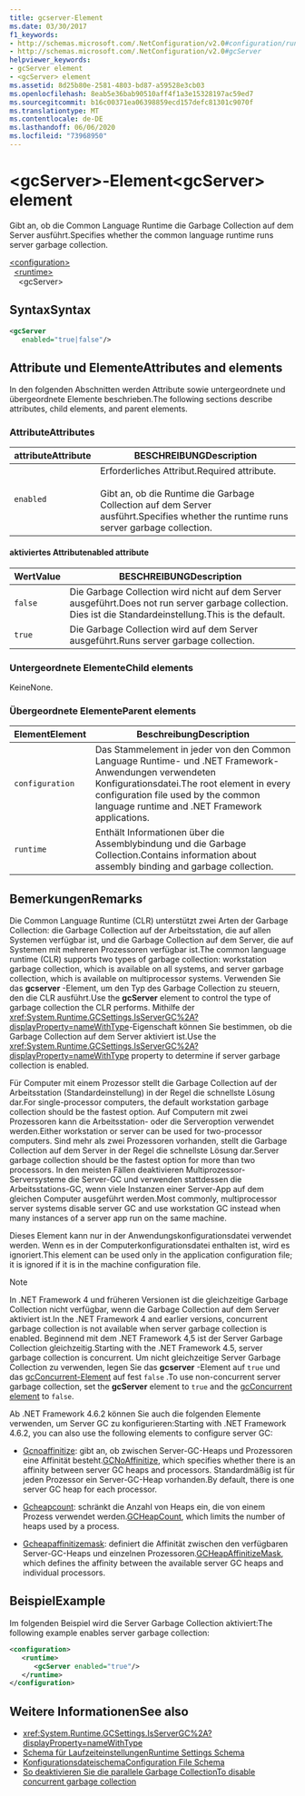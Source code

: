 ```yaml
---
title: gcserver-Element
ms.date: 03/30/2017
f1_keywords:
- http://schemas.microsoft.com/.NetConfiguration/v2.0#configuration/runtime/gcServer
- http://schemas.microsoft.com/.NetConfiguration/v2.0#gcServer
helpviewer_keywords:
- gcServer element
- <gcServer> element
ms.assetid: 8d25b80e-2581-4803-bd87-a59528e3cb03
ms.openlocfilehash: 8eab5e36bab90510aff4f1a3e15328197ac59ed7
ms.sourcegitcommit: b16c00371ea06398859ecd157defc81301c9070f
ms.translationtype: MT
ms.contentlocale: de-DE
ms.lasthandoff: 06/06/2020
ms.locfileid: "73968950"
---
```

# <a name="gcserver-element"></a><span data-ttu-id="cacce-102">\<gcServer>-Element</span><span class="sxs-lookup"><span data-stu-id="cacce-102">\<gcServer> element</span></span>

<span data-ttu-id="cacce-103">Gibt an, ob die Common Language Runtime die Garbage Collection auf dem Server ausführt.</span><span class="sxs-lookup"><span data-stu-id="cacce-103">Specifies whether the common language runtime runs server garbage collection.</span></span>

[\<configuration>](../configuration-element.md)\
&nbsp;&nbsp;[\<runtime>](runtime-element.md)\
&nbsp;&nbsp;&nbsp;&nbsp;\<gcServer>

## <a name="syntax"></a><span data-ttu-id="cacce-104">Syntax</span><span class="sxs-lookup"><span data-stu-id="cacce-104">Syntax</span></span>

```xml
<gcServer
   enabled="true|false"/>
```

## <a name="attributes-and-elements"></a><span data-ttu-id="cacce-105">Attribute und Elemente</span><span class="sxs-lookup"><span data-stu-id="cacce-105">Attributes and elements</span></span>

<span data-ttu-id="cacce-106">In den folgenden Abschnitten werden Attribute sowie untergeordnete und übergeordnete Elemente beschrieben.</span><span class="sxs-lookup"><span data-stu-id="cacce-106">The following sections describe attributes, child elements, and parent elements.</span></span>

### <a name="attributes"></a><span data-ttu-id="cacce-107">Attribute</span><span class="sxs-lookup"><span data-stu-id="cacce-107">Attributes</span></span>

|<span data-ttu-id="cacce-108">attribute</span><span class="sxs-lookup"><span data-stu-id="cacce-108">Attribute</span></span>|<span data-ttu-id="cacce-109">BESCHREIBUNG</span><span class="sxs-lookup"><span data-stu-id="cacce-109">Description</span></span>|
|---------------|-----------------|
|`enabled`|<span data-ttu-id="cacce-110">Erforderliches Attribut.</span><span class="sxs-lookup"><span data-stu-id="cacce-110">Required attribute.</span></span><br /><br /><span data-ttu-id="cacce-111">Gibt an, ob die Runtime die Garbage Collection auf dem Server ausführt.</span><span class="sxs-lookup"><span data-stu-id="cacce-111">Specifies whether the runtime runs server garbage collection.</span></span>|

#### <a name="enabled-attribute"></a><span data-ttu-id="cacce-112">aktiviertes Attribut</span><span class="sxs-lookup"><span data-stu-id="cacce-112">enabled attribute</span></span>

|<span data-ttu-id="cacce-113">Wert</span><span class="sxs-lookup"><span data-stu-id="cacce-113">Value</span></span>|<span data-ttu-id="cacce-114">BESCHREIBUNG</span><span class="sxs-lookup"><span data-stu-id="cacce-114">Description</span></span>|
|-----------|-----------------|
|`false`|<span data-ttu-id="cacce-115">Die Garbage Collection wird nicht auf dem Server ausgeführt.</span><span class="sxs-lookup"><span data-stu-id="cacce-115">Does not run server garbage collection.</span></span> <span data-ttu-id="cacce-116">Dies ist die Standardeinstellung.</span><span class="sxs-lookup"><span data-stu-id="cacce-116">This is the default.</span></span>|
|`true`|<span data-ttu-id="cacce-117">Die Garbage Collection wird auf dem Server ausgeführt.</span><span class="sxs-lookup"><span data-stu-id="cacce-117">Runs server garbage collection.</span></span>|

### <a name="child-elements"></a><span data-ttu-id="cacce-118">Untergeordnete Elemente</span><span class="sxs-lookup"><span data-stu-id="cacce-118">Child elements</span></span>

<span data-ttu-id="cacce-119">Keine</span><span class="sxs-lookup"><span data-stu-id="cacce-119">None.</span></span>

### <a name="parent-elements"></a><span data-ttu-id="cacce-120">Übergeordnete Elemente</span><span class="sxs-lookup"><span data-stu-id="cacce-120">Parent elements</span></span>

|<span data-ttu-id="cacce-121">Element</span><span class="sxs-lookup"><span data-stu-id="cacce-121">Element</span></span>|<span data-ttu-id="cacce-122">Beschreibung</span><span class="sxs-lookup"><span data-stu-id="cacce-122">Description</span></span>|
|-------------|-----------------|
|`configuration`|<span data-ttu-id="cacce-123">Das Stammelement in jeder von den Common Language Runtime- und .NET Framework-Anwendungen verwendeten Konfigurationsdatei.</span><span class="sxs-lookup"><span data-stu-id="cacce-123">The root element in every configuration file used by the common language runtime and .NET Framework applications.</span></span>|
|`runtime`|<span data-ttu-id="cacce-124">Enthält Informationen über die Assemblybindung und die Garbage Collection.</span><span class="sxs-lookup"><span data-stu-id="cacce-124">Contains information about assembly binding and garbage collection.</span></span>|

## <a name="remarks"></a><span data-ttu-id="cacce-125">Bemerkungen</span><span class="sxs-lookup"><span data-stu-id="cacce-125">Remarks</span></span>

<span data-ttu-id="cacce-126">Die Common Language Runtime (CLR) unterstützt zwei Arten der Garbage Collection: die Garbage Collection auf der Arbeitsstation, die auf allen Systemen verfügbar ist, und die Garbage Collection auf dem Server, die auf Systemen mit mehreren Prozessoren verfügbar ist.</span><span class="sxs-lookup"><span data-stu-id="cacce-126">The common language runtime (CLR) supports two types of garbage collection: workstation garbage collection, which is available on all systems, and server garbage collection, which is available on multiprocessor systems.</span></span> <span data-ttu-id="cacce-127">Verwenden Sie das **gcserver** -Element, um den Typ des Garbage Collection zu steuern, den die CLR ausführt.</span><span class="sxs-lookup"><span data-stu-id="cacce-127">Use the **gcServer** element to control the type of garbage collection the CLR performs.</span></span> <span data-ttu-id="cacce-128">Mithilfe der <xref:System.Runtime.GCSettings.IsServerGC%2A?displayProperty=nameWithType>-Eigenschaft können Sie bestimmen, ob die Garbage Collection auf dem Server aktiviert ist.</span><span class="sxs-lookup"><span data-stu-id="cacce-128">Use the <xref:System.Runtime.GCSettings.IsServerGC%2A?displayProperty=nameWithType> property to determine if server garbage collection is enabled.</span></span>

<span data-ttu-id="cacce-129">Für Computer mit einem Prozessor stellt die Garbage Collection auf der Arbeitsstation (Standardeinstellung) in der Regel die schnellste Lösung dar.</span><span class="sxs-lookup"><span data-stu-id="cacce-129">For single-processor computers, the default workstation garbage collection should be the fastest option.</span></span> <span data-ttu-id="cacce-130">Auf Computern mit zwei Prozessoren kann die Arbeitsstation- oder die Serveroption verwendet werden.</span><span class="sxs-lookup"><span data-stu-id="cacce-130">Either workstation or server can be used for two-processor computers.</span></span> <span data-ttu-id="cacce-131">Sind mehr als zwei Prozessoren vorhanden, stellt die Garbage Collection auf dem Server in der Regel die schnellste Lösung dar.</span><span class="sxs-lookup"><span data-stu-id="cacce-131">Server garbage collection should be the fastest option for more than two processors.</span></span> <span data-ttu-id="cacce-132">In den meisten Fällen deaktivieren Multiprozessor-Serversysteme die Server-GC und verwenden stattdessen die Arbeitsstations-GC, wenn viele Instanzen einer Server-App auf dem gleichen Computer ausgeführt werden.</span><span class="sxs-lookup"><span data-stu-id="cacce-132">Most commonly, multiprocessor server systems disable server GC and use workstation GC instead when many instances of a server app run on the same machine.</span></span>

<span data-ttu-id="cacce-133">Dieses Element kann nur in der Anwendungskonfigurationsdatei verwendet werden. Wenn es in der Computerkonfigurationsdatei enthalten ist, wird es ignoriert.</span><span class="sxs-lookup"><span data-stu-id="cacce-133">This element can be used only in the application configuration file; it is ignored if it is in the machine configuration file.</span></span>

> [!NOTE]
> <span data-ttu-id="cacce-134">In .NET Framework 4 und früheren Versionen ist die gleichzeitige Garbage Collection nicht verfügbar, wenn die Garbage Collection auf dem Server aktiviert ist.</span><span class="sxs-lookup"><span data-stu-id="cacce-134">In the .NET Framework 4 and earlier versions, concurrent garbage collection is not available when server garbage collection is enabled.</span></span> <span data-ttu-id="cacce-135">Beginnend mit dem .NET Framework 4,5 ist der Server Garbage Collection gleichzeitig.</span><span class="sxs-lookup"><span data-stu-id="cacce-135">Starting with the .NET Framework 4.5, server garbage collection is concurrent.</span></span> <span data-ttu-id="cacce-136">Um nicht gleichzeitige Server Garbage Collection zu verwenden, legen Sie das **gcserver** -Element auf `true` und das [gcConcurrent-Element](gcconcurrent-element.md) auf fest `false` .</span><span class="sxs-lookup"><span data-stu-id="cacce-136">To use non-concurrent server garbage collection, set the **gcServer** element to `true` and the [gcConcurrent element](gcconcurrent-element.md) to `false`.</span></span>

<span data-ttu-id="cacce-137">Ab .NET Framework 4.6.2 können Sie auch die folgenden Elemente verwenden, um Server GC zu konfigurieren:</span><span class="sxs-lookup"><span data-stu-id="cacce-137">Starting with .NET Framework 4.6.2, you can also use the following elements to configure server GC:</span></span>

- <span data-ttu-id="cacce-138">[Gcnoaffinitize](gcnoaffinitize-element.md): gibt an, ob zwischen Server-GC-Heaps und Prozessoren eine Affinität besteht.</span><span class="sxs-lookup"><span data-stu-id="cacce-138">[GCNoAffinitize](gcnoaffinitize-element.md), which specifies whether there is an affinity between server GC heaps and processors.</span></span> <span data-ttu-id="cacce-139">Standardmäßig ist für jeden Prozessor ein Server-GC-Heap vorhanden.</span><span class="sxs-lookup"><span data-stu-id="cacce-139">By default, there is one server GC heap for each processor.</span></span>

- <span data-ttu-id="cacce-140">[Gcheapcount](gcheapcount-element.md): schränkt die Anzahl von Heaps ein, die von einem Prozess verwendet werden.</span><span class="sxs-lookup"><span data-stu-id="cacce-140">[GCHeapCount](gcheapcount-element.md), which limits the number of heaps used by a process.</span></span>

- <span data-ttu-id="cacce-141">[Gcheapaffinitizemask](gcheapaffinitizemask-element.md): definiert die Affinität zwischen den verfügbaren Server-GC-Heaps und einzelnen Prozessoren.</span><span class="sxs-lookup"><span data-stu-id="cacce-141">[GCHeapAffinitizeMask](gcheapaffinitizemask-element.md), which defines the affinity between the available server GC heaps and individual processors.</span></span>

## <a name="example"></a><span data-ttu-id="cacce-142">Beispiel</span><span class="sxs-lookup"><span data-stu-id="cacce-142">Example</span></span>

<span data-ttu-id="cacce-143">Im folgenden Beispiel wird die Server Garbage Collection aktiviert:</span><span class="sxs-lookup"><span data-stu-id="cacce-143">The following example enables server garbage collection:</span></span>

```xml
<configuration>
   <runtime>
      <gcServer enabled="true"/>
   </runtime>
</configuration>
```

## <a name="see-also"></a><span data-ttu-id="cacce-144">Weitere Informationen</span><span class="sxs-lookup"><span data-stu-id="cacce-144">See also</span></span>

- <xref:System.Runtime.GCSettings.IsServerGC%2A?displayProperty=nameWithType>
- [<span data-ttu-id="cacce-145">Schema für Laufzeiteinstellungen</span><span class="sxs-lookup"><span data-stu-id="cacce-145">Runtime Settings Schema</span></span>](index.md)
- [<span data-ttu-id="cacce-146">Konfigurationsdateischema</span><span class="sxs-lookup"><span data-stu-id="cacce-146">Configuration File Schema</span></span>](../index.md)
- [<span data-ttu-id="cacce-147">So deaktivieren Sie die parallele Garbage Collection</span><span class="sxs-lookup"><span data-stu-id="cacce-147">To disable concurrent garbage collection</span></span>](gcconcurrent-element.md#to-disable-background-garbage-collection)
